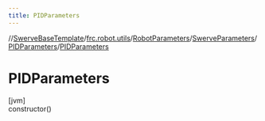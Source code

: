 ```yaml
---
title: PIDParameters
---
```

//[SwerveBaseTemplate](../../../../../index.html)/[frc.robot.utils](../../../index.html)/[RobotParameters](../../index.html)/[SwerveParameters](../index.html)/[PIDParameters](index.html)/[PIDParameters](-p-i-d-parameters.html)



# PIDParameters



[jvm]\
constructor()




